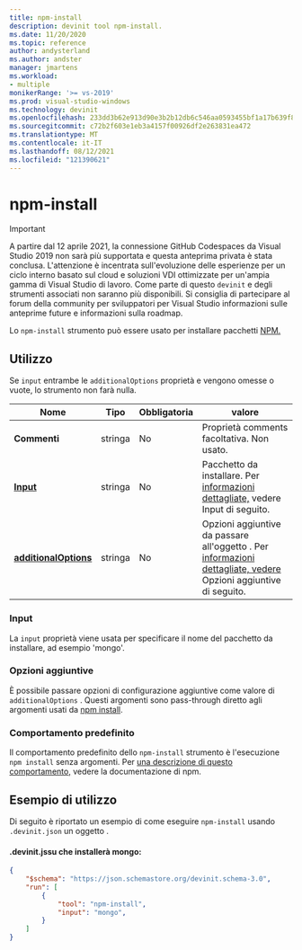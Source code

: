 ```yaml
---
title: npm-install
description: devinit tool npm-install.
ms.date: 11/20/2020
ms.topic: reference
author: andysterland
ms.author: andster
manager: jmartens
ms.workload:
- multiple
monikerRange: '>= vs-2019'
ms.prod: visual-studio-windows
ms.technology: devinit
ms.openlocfilehash: 233dd3b62e913d90e3b2b12db6c546aa0593455bf1a17b639f86aef9498dc826
ms.sourcegitcommit: c72b2f603e1eb3a4157f00926df2e263831ea472
ms.translationtype: MT
ms.contentlocale: it-IT
ms.lasthandoff: 08/12/2021
ms.locfileid: "121390621"
---
```

# <a name="npm-install"></a>npm-install

> [!IMPORTANT]
> A partire dal 12 aprile 2021, la connessione GitHub Codespaces da Visual Studio 2019 non sarà più supportata e questa anteprima privata è stata conclusa. L'attenzione è incentrata sull'evoluzione delle esperienze per un ciclo interno basato sul cloud e soluzioni VDI ottimizzate per un'ampia gamma di Visual Studio di lavoro. Come parte di questo `devinit` e degli strumenti associati non saranno più disponibili. Si consiglia di partecipare al forum della community per sviluppatori per Visual Studio informazioni sulle anteprime future e informazioni sulla roadmap.

Lo `npm-install` strumento può essere usato per installare pacchetti [NPM.](https://www.npmjs.com/)

## <a name="usage"></a>Utilizzo

Se `input` entrambe le `additionalOptions` proprietà e vengono omesse o vuote, lo strumento non farà nulla.

| Nome                                             | Tipo   | Obbligatoria | valore                                                                                                          |
|--------------------------------------------------|--------|----------|----------------------------------------------------------------------------------------------------------------|
| **Commenti**                                     | stringa | No       | Proprietà comments facoltativa. Non usato.                                                                          |
| [**Input**](#input)                              | stringa | No       | Pacchetto da installare. Per [informazioni dettagliate,](#input) vedere Input di seguito.                                                 |
| [**additionalOptions**](#additional-options)     | stringa | No       | Opzioni aggiuntive da passare all'oggetto . Per [informazioni dettagliate, vedere](#additional-options) Opzioni aggiuntive di seguito.       |

### <a name="input"></a>Input

La `input` proprietà viene usata per specificare il nome del pacchetto da installare, ad esempio 'mongo'.

### <a name="additional-options"></a>Opzioni aggiuntive

È possibile passare opzioni di configurazione aggiuntive come valore di `additionalOptions` . Questi argomenti sono pass-through diretto agli argomenti usati da [npm install](https://docs.npmjs.com/cli/install).

### <a name="default-behavior"></a>Comportamento predefinito

Il comportamento predefinito dello `npm-install` strumento è l'esecuzione `npm install` senza argomenti. Per [una descrizione di questo comportamento,](https://docs.npmjs.com/cli/v6/commands/npm-install) vedere la documentazione di npm.

## <a name="example-usage"></a>Esempio di utilizzo
Di seguito è riportato un esempio di come eseguire `npm-install` usando `.devinit.json` un oggetto .

#### <a name="devinitjson-that-will-install-mongo"></a>.devinit.jssu che installerà mongo:
```json
{
    "$schema": "https://json.schemastore.org/devinit.schema-3.0",
    "run": [
        {
            "tool": "npm-install",
            "input": "mongo",
        }
    ]
}
```
